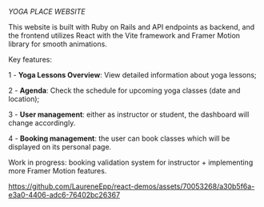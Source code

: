 *YOGA PLACE WEBSITE* 

This website is built with Ruby on Rails and API endpoints as backend, and the frontend utilizes React with the Vite framework and Framer Motion library for smooth animations.

Key features: 

1 - **Yoga Lessons Overview**: View detailed information about yoga lessons;

2 - **Agenda**: Check the schedule for upcoming yoga classes (date and location);

3 - **User management**: either as instructor or student, the dashboard will change accordingly.

4 - **Booking management**: the user can book classes which will be displayed on its personal page. 

Work in progress: booking validation system for instructor + implementing more Framer Motion features. 


https://github.com/LaureneEpp/react-demos/assets/70053268/a30b5f6a-e3a0-4406-adc6-76402bc26367


